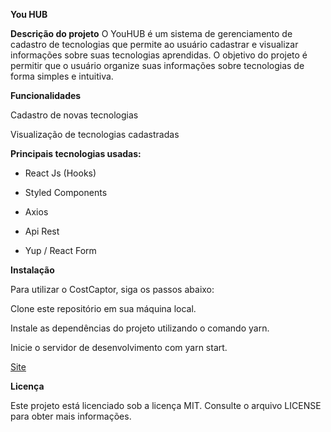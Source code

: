 **You HUB**


**Descrição do projeto**
O YouHUB é um sistema de gerenciamento de cadastro de tecnologias que permite ao usuário cadastrar e visualizar informações sobre suas tecnologias aprendidas. O objetivo do projeto é permitir que o usuário organize suas informações sobre tecnologias de forma simples e intuitiva.


**Funcionalidades**


Cadastro de novas tecnologias


Visualização de tecnologias cadastradas


**Principais tecnologias usadas:** 


- React Js (Hooks)


- Styled Components


- Axios


- Api Rest


- Yup / React Form




**Instalação**


Para utilizar o CostCaptor, siga os passos abaixo:


Clone este repositório em sua máquina local.


Instale as dependências do projeto utilizando o comando yarn.


Inicie o servidor de desenvolvimento com yarn start.




<a href="https://youhub-mu.vercel.app/">Site</a>    


**Licença**


Este projeto está licenciado sob a licença MIT. Consulte o arquivo LICENSE para obter mais informações.
